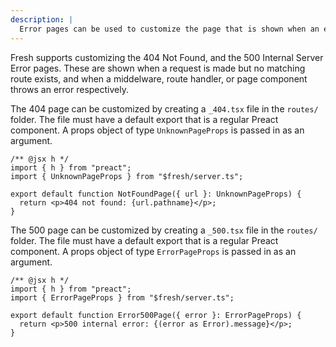 ```yaml
---
description: |
  Error pages can be used to customize the page that is shown when an error occurs in the application.
---
```


Fresh supports customizing the 404 Not Found, and the 500 Internal Server Error
pages. These are shown when a request is made but no matching route exists, and
when a middelware, route handler, or page component throws an error
respectively.

The 404 page can be customized by creating a `_404.tsx` file in the `routes/`
folder. The file must have a default export that is a regular Preact component.
A props object of type `UnknownPageProps` is passed in as an argument.

```tsx
/** @jsx h */
import { h } from "preact";
import { UnknownPageProps } from "$fresh/server.ts";

export default function NotFoundPage({ url }: UnknownPageProps) {
  return <p>404 not found: {url.pathname}</p>;
}
```

The 500 page can be customized by creating a `_500.tsx` file in the `routes/`
folder. The file must have a default export that is a regular Preact component.
A props object of type `ErrorPageProps` is passed in as an argument.

```tsx
/** @jsx h */
import { h } from "preact";
import { ErrorPageProps } from "$fresh/server.ts";

export default function Error500Page({ error }: ErrorPageProps) {
  return <p>500 internal error: {(error as Error).message}</p>;
}
```
